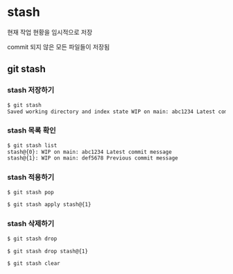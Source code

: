 # stash
현재 작업 현황을 임시적으로 저장

commit 되지 않은 모든 파일들이 저장됨

## git stash 

### stash 저장하기

```bash
$ git stash
Saved working directory and index state WIP on main: abc1234 Latest commit message
```

### stash 목록 확인

```bash
$ git stash list
stash@{0}: WIP on main: abc1234 Latest commit message
stash@{1}: WIP on main: def5678 Previous commit message
```

### stash 적용하기

```bash title="stack 의 pop처럼 가장 최근의 stash 적용 및 삭제"
$ git stash pop
```

```bash title="특정 stash 적용"
$ git stash apply stash@{1}
```

### stash 삭제하기

```bash title="가장 최근의 stash 삭제"
$ git stash drop
```

```bash title="특정 stash 제거"
$ git stash drop stash@{1}
```

```bash title="모든 stash 버리기"
$ git stash clear
```



